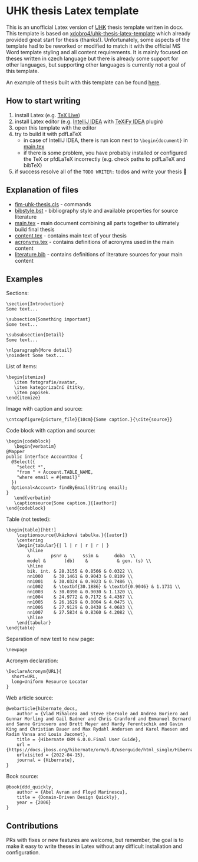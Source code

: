 # UHK thesis Latex template

This is an unofficial Latex version of [UHK](https://www.uhk.cz/) thesis template written in docx. This template is based on 
[xdobro4/uhk-thesis-latex-template](https://github.com/xdobro4/uhk-thesis-latex-template)
which already provided great start for thesis (thanks!). Unfortunately, some aspects of the template had to be reworked or modified to match it 
with the official MS Word template styling and all content requirements. It is mainly focused on theses written in czech
language but there is already some support for other languages, but supporting other languages is
currently not a goal of this template. 

An example of thesis built with this template can be found [here](https://github.com/lukashornych/uhk-bachelor-thesis/blob/master/thesis.pdf).

## How to start writing

1. install Latex (e.g. [TeX Live](https://www.tug.org/texlive/))
2. install Latex editor (e.g. [IntelliJ IDEA](https://www.jetbrains.com/idea/) with [TeXiFy IDEA](https://plugins.jetbrains.com/plugin/9473-texify-idea) plugin)
3. open this template with the editor
4. try to build it with pdfLaTeX
    - in case of IntelliJ IDEA, there is run icon next to `\begin{document}` in [main.tex](main.tex)
    - if there is some problem, you have probably installed or configured the TeX or pfdLaTeX incorrectly (e.g. check paths to pdfLaTeX and bibTeX) 
5. if success resolve all of the `TODO WRITER:` todos and write your thesis 🙂

## Explanation of files

- [fim-uhk-thesis.cls](fim-uhk-thesis.cls) - commands
- [bibstyle.bst](bibstyle.bst) - bibliography style and available properties for source literature
- [main.tex](main.tex) - main document combining all parts together to ultimately build final thesis
- [content.tex](content.tex) - contains main text of your thesis
- [acronyms.tex](acronyms.tex) - contains definitions of acronyms used in the main content
- [literature.bib](literature.bib) - contains definitions of literature sources for your main content

## Examples

Sections:
```
\section{Introduction}
Some text...
```
```
\subsection{Something important}
Some text...
```
```
\subsubsection{Detail}
Some text...
```
```
\nlparagraph{More detail}
\noindent Some text...
```

List of items:
```
\begin{itemize}
   \item fotografie/avatar,
   \item kategorizační štítky,
   \item popisek.
\end{itemize}
```

Image with caption and source:
```
\cntcapfigure{picture_file}{10cm}{Some caption.}{\cite{source}}
```

Code block with caption and source:
```
\begin{codeblock}
   \begin{verbatim}
@Mapper
public interface AccountDao {
  @Select({
    "select *",
    "from " + Account.TABLE_NAME,
    "where email = #{email}"
  })
  Optional<Account> findByEmail(String email);
}
   \end{verbatim}
   \captionsource{Some caption.}{[author]}
\end{codeblock}
```

Table (not tested):
```
\begin{table}[hbt!]
    \captionsource{Ukázková tabulka.}{[autor]}
    \centering
    \begin{tabular}{| l | r | r | r | }
        \hline
        &        psnr &      ssim &      doba  \\
        model &       (db)    &           & gen. (s) \\
        \hline
        bik. int. & 28.3155 & 0.8566 & 0.0322 \\
        nn1000    & 30.1461 & 0.9043 & 0.8109 \\
        nn1001    & 30.0324 & 0.9023 & 0.7486 \\
        nn1002    & \textbf{30.1886} & \textbf{0.9046} & 1.1731 \\
        nn1003    & 30.0390 & 0.9030 & 1.1320 \\
        nn1004    & 24.9772 & 0.7172 & 4.4367 \\
        nn1005    & 26.1629 & 0.8004 & 4.0475 \\
        nn1006    & 27.9129 & 0.8438 & 4.0683 \\
        nn1007    & 27.5834 & 0.8360 & 4.2082 \\
        \hline
    \end{tabular}
\end{table}
```

Separation of new text to new page:
```
\newpage
```

Acronym declaration:
```
\DeclareAcronym{URL}{
  short=URL,
  long=Uniform Resource Locator
}
```

Web article source:
```
@webarticle{hibernate_docs,
	author = {Vlad Mihalcea and Steve Ebersole and Andrea Boriero and Gunnar Morling and Gail Badner and Chris Cranford and Emmanuel Bernard and Sanne Grinovero and Brett Meyer and Hardy Ferentschik and Gavin King and Christian Bauer and Max Rydahl Andersen and Karel Maesen and Radim Vansa and Louis Jacomet},
	title = {Hibernate ORM 6.0.0.Final User Guide},
	url = {https://docs.jboss.org/hibernate/orm/6.0/userguide/html_single/Hibernate_User_Guide.html},
	urlvisited = {2022-04-15},
	journal = {Hibernate},
}
```

Book source:
```
@book{ddd_quickly,
	author = {Abel Avran and Floyd Marinescu},
	title = {Domain-Driven Design Quickly},
	year = {2006}
}
```

## Contributions

PRs with fixes or new features are welcome, but remember, the goal is to make it easy to write theses in Latex without any difficult installation and configuration.
